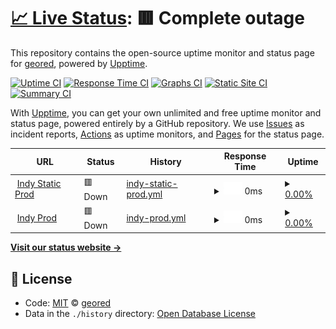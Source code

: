 # [📈 Live Status](https://geored.github.io/test-git-actions): <!--live status--> **🟥 Complete outage**

This repository contains the open-source uptime monitor and status page for [geored](https://geored.github.io/test-git-actions), powered by [Upptime](https://github.com/upptime/upptime).

[![Uptime CI](https://github.com/koj-co/upptime/workflows/Uptime%20CI/badge.svg)](https://github.com/koj-co/upptime/actions?query=workflow%3A%22Uptime+CI%22)
[![Response Time CI](https://github.com/koj-co/upptime/workflows/Response%20Time%20CI/badge.svg)](https://github.com/koj-co/upptime/actions?query=workflow%3A%22Response+Time+CI%22)
[![Graphs CI](https://github.com/koj-co/upptime/workflows/Graphs%20CI/badge.svg)](https://github.com/koj-co/upptime/actions?query=workflow%3A%22Graphs+CI%22)
[![Static Site CI](https://github.com/koj-co/upptime/workflows/Static%20Site%20CI/badge.svg)](https://github.com/koj-co/upptime/actions?query=workflow%3A%22Static+Site+CI%22)
[![Summary CI](https://github.com/koj-co/upptime/workflows/Summary%20CI/badge.svg)](https://github.com/koj-co/upptime/actions?query=workflow%3A%22Summary+CI%22)

With [Upptime](https://upptime.js.org), you can get your own unlimited and free uptime monitor and status page, powered entirely by a GitHub repository. We use [Issues](https://github.com/geored/test-git-actions/issues) as incident reports, [Actions](https://github.com/geored/test-git-actions/actions) as uptime monitors, and [Pages](https://geored.github.io/test-git-actions) for the status page.

<!--start: status pages-->
<!-- This summary is generated by Upptime (https://github.com/upptime/upptime) -->
<!-- Do not edit this manually, your changes will be overwritten -->
<!-- prettier-ignore -->
| URL | Status | History | Response Time | Uptime |
| --- | ------ | ------- | ------------- | ------ |
| <img alt="" src="https://favicons.githubusercontent.com/indy.psi.redhat.com" height="13"> [Indy Static Prod](http://indy.psi.redhat.com) | 🟥 Down | [indy-static-prod.yml](https://github.com/geored/test-git-actions/commits/master/history/indy-static-prod.yml) | <details><summary><img alt="Response time graph" src="./graphs/indy-static-prod/response-time-week.png" height="20"> 0ms</summary><br><a href="https://geored.github.io/test-git-actions/history/indy-static-prod"><img alt="Response time 0" src="https://img.shields.io/endpoint?url=https%3A%2F%2Fraw.githubusercontent.com%2Fgeored%2Ftest-git-actions%2Fmaster%2Fapi%2Findy-static-prod%2Fresponse-time.json"></a><br><a href="https://geored.github.io/test-git-actions/history/indy-static-prod"><img alt="24-hour response time 0" src="https://img.shields.io/endpoint?url=https%3A%2F%2Fraw.githubusercontent.com%2Fgeored%2Ftest-git-actions%2Fmaster%2Fapi%2Findy-static-prod%2Fresponse-time-day.json"></a><br><a href="https://geored.github.io/test-git-actions/history/indy-static-prod"><img alt="7-day response time 0" src="https://img.shields.io/endpoint?url=https%3A%2F%2Fraw.githubusercontent.com%2Fgeored%2Ftest-git-actions%2Fmaster%2Fapi%2Findy-static-prod%2Fresponse-time-week.json"></a><br><a href="https://geored.github.io/test-git-actions/history/indy-static-prod"><img alt="30-day response time 0" src="https://img.shields.io/endpoint?url=https%3A%2F%2Fraw.githubusercontent.com%2Fgeored%2Ftest-git-actions%2Fmaster%2Fapi%2Findy-static-prod%2Fresponse-time-month.json"></a><br><a href="https://geored.github.io/test-git-actions/history/indy-static-prod"><img alt="1-year response time 0" src="https://img.shields.io/endpoint?url=https%3A%2F%2Fraw.githubusercontent.com%2Fgeored%2Ftest-git-actions%2Fmaster%2Fapi%2Findy-static-prod%2Fresponse-time-year.json"></a></details> | <details><summary><a href="https://geored.github.io/test-git-actions/history/indy-static-prod">0.00%</a></summary><a href="https://geored.github.io/test-git-actions/history/indy-static-prod"><img alt="All-time uptime 0.00%" src="https://img.shields.io/endpoint?url=https%3A%2F%2Fraw.githubusercontent.com%2Fgeored%2Ftest-git-actions%2Fmaster%2Fapi%2Findy-static-prod%2Fuptime.json"></a><br><a href="https://geored.github.io/test-git-actions/history/indy-static-prod"><img alt="24-hour uptime 0.00%" src="https://img.shields.io/endpoint?url=https%3A%2F%2Fraw.githubusercontent.com%2Fgeored%2Ftest-git-actions%2Fmaster%2Fapi%2Findy-static-prod%2Fuptime-day.json"></a><br><a href="https://geored.github.io/test-git-actions/history/indy-static-prod"><img alt="7-day uptime 0.00%" src="https://img.shields.io/endpoint?url=https%3A%2F%2Fraw.githubusercontent.com%2Fgeored%2Ftest-git-actions%2Fmaster%2Fapi%2Findy-static-prod%2Fuptime-week.json"></a><br><a href="https://geored.github.io/test-git-actions/history/indy-static-prod"><img alt="30-day uptime 0.00%" src="https://img.shields.io/endpoint?url=https%3A%2F%2Fraw.githubusercontent.com%2Fgeored%2Ftest-git-actions%2Fmaster%2Fapi%2Findy-static-prod%2Fuptime-month.json"></a><br><a href="https://geored.github.io/test-git-actions/history/indy-static-prod"><img alt="1-year uptime 0.00%" src="https://img.shields.io/endpoint?url=https%3A%2F%2Fraw.githubusercontent.com%2Fgeored%2Ftest-git-actions%2Fmaster%2Fapi%2Findy-static-prod%2Fuptime-year.json"></a></details>
| <img alt="" src="https://favicons.githubusercontent.com/indy-admin.psi.redhat.com" height="13"> [Indy Prod](http://indy-admin.psi.redhat.com) | 🟥 Down | [indy-prod.yml](https://github.com/geored/test-git-actions/commits/master/history/indy-prod.yml) | <details><summary><img alt="Response time graph" src="./graphs/indy-prod/response-time-week.png" height="20"> 0ms</summary><br><a href="https://geored.github.io/test-git-actions/history/indy-prod"><img alt="Response time 0" src="https://img.shields.io/endpoint?url=https%3A%2F%2Fraw.githubusercontent.com%2Fgeored%2Ftest-git-actions%2Fmaster%2Fapi%2Findy-prod%2Fresponse-time.json"></a><br><a href="https://geored.github.io/test-git-actions/history/indy-prod"><img alt="24-hour response time 0" src="https://img.shields.io/endpoint?url=https%3A%2F%2Fraw.githubusercontent.com%2Fgeored%2Ftest-git-actions%2Fmaster%2Fapi%2Findy-prod%2Fresponse-time-day.json"></a><br><a href="https://geored.github.io/test-git-actions/history/indy-prod"><img alt="7-day response time 0" src="https://img.shields.io/endpoint?url=https%3A%2F%2Fraw.githubusercontent.com%2Fgeored%2Ftest-git-actions%2Fmaster%2Fapi%2Findy-prod%2Fresponse-time-week.json"></a><br><a href="https://geored.github.io/test-git-actions/history/indy-prod"><img alt="30-day response time 0" src="https://img.shields.io/endpoint?url=https%3A%2F%2Fraw.githubusercontent.com%2Fgeored%2Ftest-git-actions%2Fmaster%2Fapi%2Findy-prod%2Fresponse-time-month.json"></a><br><a href="https://geored.github.io/test-git-actions/history/indy-prod"><img alt="1-year response time 0" src="https://img.shields.io/endpoint?url=https%3A%2F%2Fraw.githubusercontent.com%2Fgeored%2Ftest-git-actions%2Fmaster%2Fapi%2Findy-prod%2Fresponse-time-year.json"></a></details> | <details><summary><a href="https://geored.github.io/test-git-actions/history/indy-prod">0.00%</a></summary><a href="https://geored.github.io/test-git-actions/history/indy-prod"><img alt="All-time uptime 0.00%" src="https://img.shields.io/endpoint?url=https%3A%2F%2Fraw.githubusercontent.com%2Fgeored%2Ftest-git-actions%2Fmaster%2Fapi%2Findy-prod%2Fuptime.json"></a><br><a href="https://geored.github.io/test-git-actions/history/indy-prod"><img alt="24-hour uptime 0.00%" src="https://img.shields.io/endpoint?url=https%3A%2F%2Fraw.githubusercontent.com%2Fgeored%2Ftest-git-actions%2Fmaster%2Fapi%2Findy-prod%2Fuptime-day.json"></a><br><a href="https://geored.github.io/test-git-actions/history/indy-prod"><img alt="7-day uptime 0.00%" src="https://img.shields.io/endpoint?url=https%3A%2F%2Fraw.githubusercontent.com%2Fgeored%2Ftest-git-actions%2Fmaster%2Fapi%2Findy-prod%2Fuptime-week.json"></a><br><a href="https://geored.github.io/test-git-actions/history/indy-prod"><img alt="30-day uptime 0.00%" src="https://img.shields.io/endpoint?url=https%3A%2F%2Fraw.githubusercontent.com%2Fgeored%2Ftest-git-actions%2Fmaster%2Fapi%2Findy-prod%2Fuptime-month.json"></a><br><a href="https://geored.github.io/test-git-actions/history/indy-prod"><img alt="1-year uptime 0.00%" src="https://img.shields.io/endpoint?url=https%3A%2F%2Fraw.githubusercontent.com%2Fgeored%2Ftest-git-actions%2Fmaster%2Fapi%2Findy-prod%2Fuptime-year.json"></a></details>

<!--end: status pages-->

[**Visit our status website →**](https://geored.github.io/test-git-actions)

## 📄 License

- Code: [MIT](./LICENSE) © [geored](https://geored.github.io/test-git-actions)
- Data in the `./history` directory: [Open Database License](https://opendatacommons.org/licenses/odbl/1-0/)
